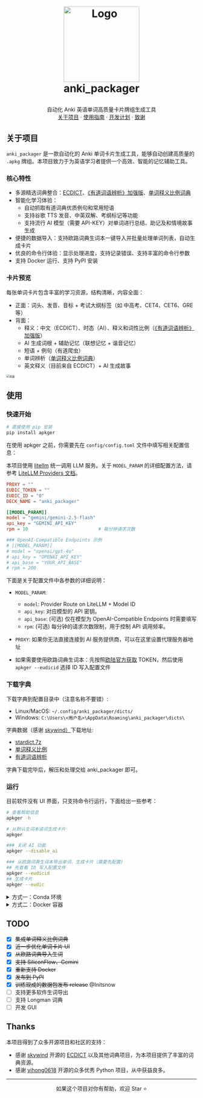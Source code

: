 <!-- LOGO -->
<h1>
<p align="center">
  <img src="./images/apkg.png" alt="Logo" width="200">
  <br>anki_packager
</h1>
  <p align="center">
    自动化 Anki 英语单词高质量卡片牌组生成工具
    <br />
    <a href="#关于项目">关于项目</a>
    ·
    <a href="#使用">使用指南</a>
    ·
    <a href="#todo">开发计划</a>
    ·
    <a href="#thanks">致谢</a>
  </p>
</p>

## 关于项目

`anki_packager` 是一款自动化的 Anki 单词卡片生成工具，能够自动创建高质量的 `.apkg` 牌组。本项目致力于为英语学习者提供一个高效、智能的记忆辅助工具。

### 核心特性

- 多源精选词典整合：[ECDICT](https://github.com/skywind3000/ECDICT)、[《有道词语辨析》加强版](https://skywind.me/blog/archives/2941)、[单词释义比例词典](https://skywind.me/blog/archives/2938)
- 智能化学习体验：
  - 自动抓取有道词典优质例句和常用短语
  - 支持谷歌 TTS 发音、中英双解、考纲标记等功能
  - 支持流行 AI 模型（需要 API-KEY）对单词进行总结、助记及和情境故事生成
- 便捷的数据导入：支持欧路词典生词本一键导入并批量处理单词列表，自动生成卡片
- 优良的命令行体验：显示处理进度，支持记录错误、支持丰富的命令行参数
- 支持 Docker 运行、支持 PyPI 安装

### 卡片预览

每张单词卡片包含丰富的学习资源，结构清晰，内容全面：

- 正面：词头、发音、音标 + 考试大纲标签（如 中高考、CET4、CET6、GRE 等）
- 背面：
  - 释义：中文（ECDICT）、时态（AI）、释义和词性比例（[《有道词语辨析》加强版](https://skywind.me/blog/archives/2941)）
  - AI 生成词根 + 辅助记忆（联想记忆 + 谐音记忆）
  - 短语 + 例句（有道爬虫）
  - 单词辨析（[单词释义比例词典](https://skywind.me/blog/archives/2938)）
  - 英文释义（目前来自 ECDICT）+ AI 生成故事

<img src="./images/卡片预览.png" alt="背面 " style="zoom:50%;" />

## 使用

### 快速开始

```bash
# 直接使用 pip 安装
pip install apkger
```

在使用 apkger 之前，你需要先在 `config/config.toml` 文件中填写相关配置信息：

本项目使用 [litellm](https://github.com/BerriAI/litellm) 统一调用 LLM 服务。关于 `MODEL_PARAM` 的详细配置方法，请参考 [LiteLLM Providers 文档](https://docs.litellm.ai/docs/providers)。

```toml
PROXY = ""
EUDIC_TOKEN = ""
EUDIC_ID = "0"
DECK_NAME = "anki_packager"

[[MODEL_PARAM]]
model = "gemini/gemini-2.5-flash"
api_key = "GEMINI_API_KEY"
rpm = 10                          # 每分钟请求次数

### OpenAI-Compatible Endpoints 示例
# [[MODEL_PARAM]]
# model = "openai/gpt-4o"
# api_key = "OPENAI_API_KEY"
# api_base = "YOUR_API_BASE"
# rpm = 200
```

下面是关于配置文件中各参数的详细说明：

- `MODEL_PARAM`:
  - `model`: Provider Route on LiteLLM + Model ID
  - `api_key`: 对应模型的 API 密钥。
  - `api_base`: (可选) 仅在模型为 OpenAI-Compatible Endpoints 时需要填写
  - `rpm`: (可选) 每分钟的请求次数限制，用于控制 API 调用频率。
- `PROXY`: 如果你无法直接连接到 AI 服务提供商，可以在这里设置代理服务器地址

- 如果需要使用欧路词典生词本：先按照[欧陆官方获取](https://my.eudic.net/OpenAPI/Authorization) TOKEN，然后使用`apkger --eudicid` 选择 ID 写入配置文件

### 下载字典

下载字典到配置目录中（注意名称不要错）:

- Linux/MacOS: `~/.config/anki_packager/dicts/`
- Windows: `C:\Users\<用户名>\AppData\Roaming\anki_packager\dicts\`

字典数据（感谢 [skywind）](https://github.com/skywind3000)下载地址:

- [stardict.7z](https://github.com/skywind3000/ECDICT/raw/refs/heads/master/stardict.7z)
- [单词释义比例](https://pan.baidu.com/s/1kUItx8j)
- [有道词语辨析](https://pan.baidu.com/s/1gff2tdp)

字典下载完毕后，解压和处理交给 anki_packager 即可。

### 运行

目前软件没有 UI 界面，只支持命令行运行，下面给出一些参考：

```bash
# 查看帮助信息
apkger -h

# 从默认生词本读词生成卡片
apkger

### 关闭 AI 功能
apkger --disable_ai

### 从欧路词典生词本导出单词，生成卡片（需要先配置)
## 先查看 ID 写入配置文件
apkger --eudicid
## 生成卡片
apkger --eudic
```

<details>
<summary>方式一：Conda 环境</summary>

```bash
# 创建并激活一个名为 apkg 的 Python 3.9 虚拟环境
conda create -n apkg python=3.9
conda activate apkg

# 安装项目依赖
pip install -r requirements.txt

# 查看帮助信息
python -m anki_packager -h

# 从欧路词典生词本导出单词，生成卡片（需要先配置)
python -m anki_packager --eudic

# 关闭 AI 功能
python -m anki_packager --disable_ai

# 从生词本读词生成卡片
python -m anki_packager
```

</details>

<details>
<summary>方式二：Docker 容器</summary>

如果你希望避免污染本地环境，可以使用 Docker 运行 anki_packager，可以配合 `Makefile` 使用：

```shell
# 构建 Docker 镜像 和 创建持久化卷
make build

# 第一次运行容器下载词典（需要一点时间）
make run

# 进入容器（注意！需要在主机先配置 config/config.toml）
# 在容器中运行 anki_packager，生成的牌组会保存在当前目录中
make shell
```

</details>

## TODO

- [x] ~~集成单词释义比例词典~~
- [x] ~~近一步优化单词卡片 UI~~
- [x] ~~从欧路词典导入生词~~
- [x] ~~支持 SiliconFlow、Gemini~~
- [x] ~~重新支持 Docker~~
- [x] ~~发布到 PyPI~~
- [x] ~~训练现成的数据包发布 release~~ @Initsnow
- [ ] 支持更多软件生词导出
- [ ] 支持 Longman 词典
- [ ] 开发 GUI

## Thanks

本项目得到了众多开源项目和社区的支持：

- 感谢 [skywind](https://github.com/skywind3000) 开源的 [ECDICT](https://github.com/skywind3000/ECDICT) 以及其他词典项目，为本项目提供了丰富的词典资源。
- 感谢 [yihong0618](https://github.com/yihong0618) 开源的众多优秀 Python 项目，从中获益良多。

---

<p align="center">如果这个项目对你有帮助，欢迎 Star ⭐️</p>
